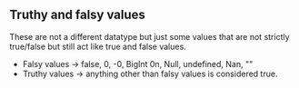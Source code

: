 ## Truthy and falsy values

These are not a different datatype but just some values that are not strictly true/false but 
still act like true and false values.

- Falsy values -> false, 0, -0, BigInt 0n, Null, undefined, Nan, ""
- Truthy values -> anything other than falsy values is considered true.